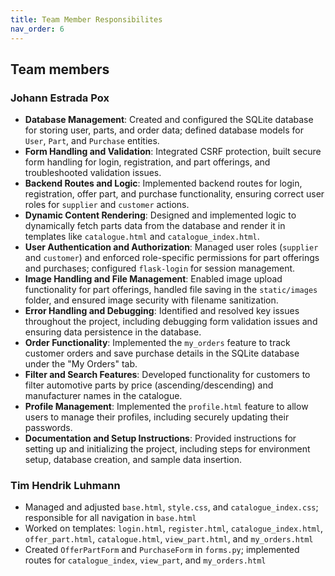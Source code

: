 ```yaml
---
title: Team Member Responsibilites 
nav_order: 6
---
```


## Team members

### Johann Estrada Pox

- **Database Management**: Created and configured the SQLite database for storing user, parts, and order data; defined database models for `User`, `Part`, and `Purchase` entities.
- **Form Handling and Validation**: Integrated CSRF protection, built secure form handling for login, registration, and part offerings, and troubleshooted validation issues.
- **Backend Routes and Logic**: Implemented backend routes for login, registration, offer part, and purchase functionality, ensuring correct user roles for `supplier` and `customer` actions.
- **Dynamic Content Rendering**: Designed and implemented logic to dynamically fetch parts data from the database and render it in templates like `catalogue.html` and `catalogue_index.html`.
- **User Authentication and Authorization**: Managed user roles (`supplier` and `customer`) and enforced role-specific permissions for part offerings and purchases; configured `flask-login` for session management.
- **Image Handling and File Management**: Enabled image upload functionality for part offerings, handled file saving in the `static/images` folder, and ensured image security with filename sanitization.
- **Error Handling and Debugging**: Identified and resolved key issues throughout the project, including debugging form validation issues and ensuring data persistence in the database.
- **Order Functionality**: Implemented the `my_orders` feature to track customer orders and save purchase details in the SQLite database under the "My Orders" tab.
- **Filter and Search Features**: Developed functionality for customers to filter automotive parts by price (ascending/descending) and manufacturer names in the catalogue.
- **Profile Management**: Implemented the `profile.html` feature to allow users to manage their profiles, including securely updating their passwords.
- **Documentation and Setup Instructions**: Provided instructions for setting up and initializing the project, including steps for environment setup, database creation, and sample data insertion.

### Tim Hendrik Luhmann

- Managed and adjusted `base.html`, `style.css`, and `catalogue_index.css`; responsible for all navigation in `base.html`
- Worked on templates: `login.html`, `register.html`, `catalogue_index.html`, `offer_part.html`, `catalogue.html`, `view_part.html`, and `my_orders.html`
- Created `OfferPartForm` and `PurchaseForm` in `forms.py`; implemented routes for `catalogue_index`, `view_part`, and `my_orders.html`